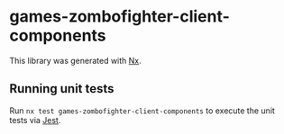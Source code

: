 # games-zombofighter-client-components

This library was generated with [Nx](https://nx.dev).

## Running unit tests

Run `nx test games-zombofighter-client-components` to execute the unit tests via [Jest](https://jestjs.io).
